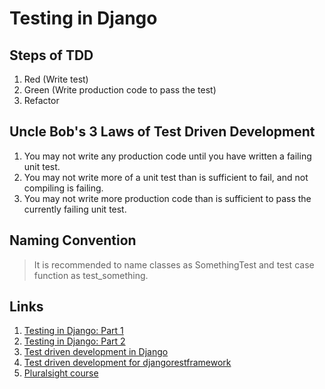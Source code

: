 # Testing in Django

## Steps of TDD

1. Red (Write test)
2. Green (Write production code to pass the test)
3. Refactor

## Uncle Bob's 3 Laws of Test Driven Development

1. You may not write any production code until you have written a failing unit test.
2. You may not write more of a unit test than is sufficient to fail, and not compiling is failing.
3. You may not write more production code than is sufficient to pass the currently failing unit test.

## Naming Convention

> It is recommended to name classes as SomethingTest and test case function as test_something.

## Links

1. [Testing in Django: Part 1](https://realpython.com/testing-in-django-part-1-best-practices-and-examples/)
2. [Testing in Django: Part 2](https://realpython.com/testing-in-django-part-2-model-mommy-vs-django-testing-fixtures/)
3. [Test driven development in Django](https://test-driven-django-development.readthedocs.io/en/latest/index.html)
4. [Test driven development for djangorestframework](https://realpython.com/test-driven-development-of-a-django-restful-api/)
5. [Pluralsight course](https://www.pluralsight.com/courses/testing-django-applications)
